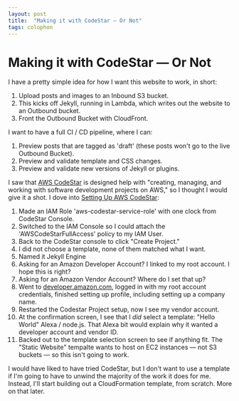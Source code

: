 ```yaml
---
layout: post
title:  "Making it with CodeStar — Or Not"
tags: colophon
---
```


# Making it with CodeStar — Or Not

I have a pretty simple idea for how I want this website to work, in short:
1. Upload posts and images to an Inbound S3 bucket.
1. This kicks off Jekyll, running in Lambda, which writes out the website to an Outbound bucket.
1. Front the Outbound Bucket with CloudFront.

I want to have a full CI / CD pipeline, where I can:
1. Preview posts that are tagged as 'draft' (these posts won't go to the live Outbound Bucket).
1. Preview and validate template and CSS changes.
1. Preview and validate new versions of Jekyll or plugins.

I saw that [AWS CodeStar](https://docs.aws.amazon.com/codestar) is designed help with "creating, managing, and working with software development projects on AWS," so I thought I would give it a shot. I dove into [Setting Up AWS CodeStar](https://docs.aws.amazon.com/codestar/latest/userguide/setting-up.html):


1. Made an IAM Role 'aws-codestar-service-role' with one clock from CodeStar Console.
1. Switched to the IAM Console so I could attach the 'AWSCodeStarFullAccess' policy to my IAM User.
1. Back to the CodeStar console to click "Create Project."
1. I did not choose a template, none of them matched what I want.
1. Named it Jekyll Engine
1. Asking for an Amazon Developer Account? I linked to my root account. I hope this is right?
1. Asking for an Amazon Vendor Account? Where do I set that up?
1. Went to [developer.amazon.com](https://developer.amazon.com), logged in with my root account credentials, finished setting up profile, including setting up a company name.
1. Restarted the Codestar Project setup, now I see my vendor account.
1. At the confirmation screen, I see that I _did_ select a template: "Hello World"  Alexa / node.js. That Alexa bit would explain why it wanted a developer account and vendor ID.
1. Backed out to the template selection screen to see if anything fit. The "Static Website" tempalte wants to host on EC2 instances — not S3 buckets — so this isn't going to work.

I would have liked to have tried CodeStar, but I don't want to use a template if I'm going to have to unwind the majority of the work it does for me. Instead, I'll start building out a CloudFormation template, from scratch. More on that later.
